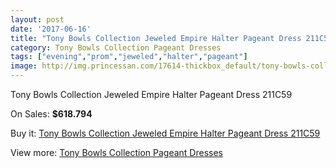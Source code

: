 ```yaml
---
layout: post
date: '2017-06-16'
title: "Tony Bowls Collection Jeweled Empire Halter Pageant Dress 211C59"
category: Tony Bowls Collection Pageant Dresses
tags: ["evening","prom","jeweled","halter","pageant"]
image: http://img.princessan.com/17614-thickbox_default/tony-bowls-collection-jeweled-empire-halter-pageant-dress-211c59.jpg
---
```

Tony Bowls Collection Jeweled Empire Halter Pageant Dress 211C59

On Sales: **$618.794**
<a href="https://www.princessan.com/en/tony-bowls-collection-pageant-dresses/8275-tony-bowls-collection-jeweled-empire-halter-pageant-dress-211c59.html"><amp-img layout="responsive" width="600" height="600" src="//img.princessan.com/17614-thickbox_default/tony-bowls-collection-jeweled-empire-halter-pageant-dress-211c59.jpg" alt="Tony Bowls Collection Jeweled Empire Halter Pageant Dress 211C59 0" /></a>
<a href="https://www.princessan.com/en/tony-bowls-collection-pageant-dresses/8275-tony-bowls-collection-jeweled-empire-halter-pageant-dress-211c59.html"><amp-img layout="responsive" width="600" height="600" src="//img.princessan.com/17617-thickbox_default/tony-bowls-collection-jeweled-empire-halter-pageant-dress-211c59.jpg" alt="Tony Bowls Collection Jeweled Empire Halter Pageant Dress 211C59 1" /></a>
<a href="https://www.princessan.com/en/tony-bowls-collection-pageant-dresses/8275-tony-bowls-collection-jeweled-empire-halter-pageant-dress-211c59.html"><amp-img layout="responsive" width="600" height="600" src="//img.princessan.com/17616-thickbox_default/tony-bowls-collection-jeweled-empire-halter-pageant-dress-211c59.jpg" alt="Tony Bowls Collection Jeweled Empire Halter Pageant Dress 211C59 2" /></a>
<a href="https://www.princessan.com/en/tony-bowls-collection-pageant-dresses/8275-tony-bowls-collection-jeweled-empire-halter-pageant-dress-211c59.html"><amp-img layout="responsive" width="600" height="600" src="//img.princessan.com/17615-thickbox_default/tony-bowls-collection-jeweled-empire-halter-pageant-dress-211c59.jpg" alt="Tony Bowls Collection Jeweled Empire Halter Pageant Dress 211C59 3" /></a>

Buy it: [Tony Bowls Collection Jeweled Empire Halter Pageant Dress 211C59](https://www.princessan.com/en/tony-bowls-collection-pageant-dresses/8275-tony-bowls-collection-jeweled-empire-halter-pageant-dress-211c59.html "Tony Bowls Collection Jeweled Empire Halter Pageant Dress 211C59")

View more: [Tony Bowls Collection Pageant Dresses](https://www.princessan.com/en/66-tony-bowls-collection-pageant-dresses "Tony Bowls Collection Pageant Dresses")